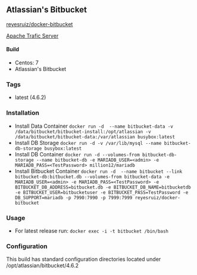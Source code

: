 Atlassian's Bitbucket
----------------------------------------
[reyesruiz/docker-bitbucket][1]

[Apache Trafic Server][0]

#### Build
 - Centos: 7
 - Atlassian's Bitbucket 


### Tags
 - latest	(4.6.2)

### Installation
 - Install Data Container
 `docker run -d  --name bitbucket-data -v /data/bitbucket/bitbucket-install:/opt/atlassian -v /data/bitbucket/bitbucket-data:/var/atlassian busybox:latest`
 - Install DB Storage
 `docker run -d -v /var/lib/mysql --name bitbucket-db-storage busybox:latest`
 - Install DB Container
 `docker run -d --volumes-from bitbucket-db-storage --name bitbucket-db -e MARIADB_USER=<admin> -e MARIADB_PASS=<TestPassword> million12/mariadb`
 - Install Bitbucket Container
 `docker run -d  --name bitbucket --link bitbucket-db:bitbucket.db --volumes-from bitbucket-data -e MARIADB_USER=<admin> -e MARIADB_PASS=<TestPassword> -e BITBUCKET_DB_ADDRESS=bitbucket.db -e BITBUCKET_DB_NAME=bitbucketdb -e BITBUCKET_USER=bitbucketuser -e BITBUCKET_PASS=TestPassword -e DB_SUPPORT=mariadb -p 7990:7990 -p 7999:7999 reyesruiz/docker-bitbucket`



### Usage

 - For latest release run:
 `docker exec -i -t bitbucket /bin/bash`

### Configuration
 This build has standard configuration directories located under /opt/atlassian/bitbucket/4.6.2 

[0]: https://bitbucket.org/ 
[1]: https://hub.docker.com/r/reyesruiz/docker-bitbucket/
